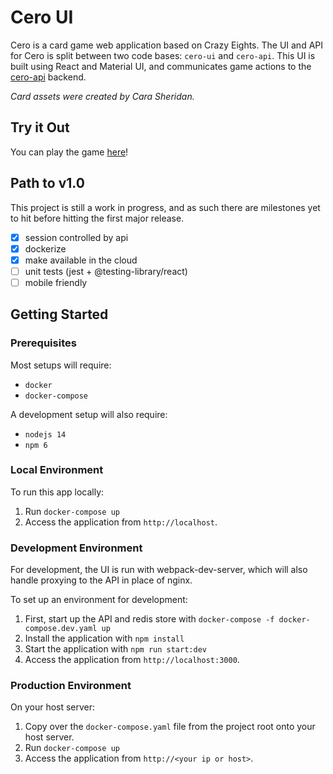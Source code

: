 # Cero UI
Cero is a card game web application based on Crazy Eights. The UI and API for Cero is split between two code bases: `cero-ui` and `cero-api`. 
This UI is built using React and Material UI, and communicates game actions to the [cero-api](https://github.com/drodriguln/cero-api) backend.

_Card assets were created by Cara Sheridan._

## Try it Out
You can play the game [here](http://54.160.72.103)!

## Path to v1.0
This project is still a work in progress, and as such there are milestones yet to hit before hitting the first major release.

 - [x] session controlled by api
 - [x] dockerize
 - [x] make available in the cloud
 - [ ] unit tests (jest + @testing-library/react)
 - [ ] mobile friendly

## Getting Started

### Prerequisites
Most setups will require:
- `docker`
- `docker-compose`

A development setup will also require:
- `nodejs 14`
- `npm 6`

### Local Environment
To run this app locally:
1. Run `docker-compose up`
2. Access the application from `http://localhost`.

### Development Environment
For development, the UI is run with webpack-dev-server, which will also handle proxying to the API in place of nginx.

To set up an environment for development:
1. First, start up the API and redis store with `docker-compose -f docker-compose.dev.yaml up`
2. Install the application with `npm install`
3. Start the application with `npm run start:dev`
4. Access the application from `http://localhost:3000`.

### Production Environment
On your host server:
1. Copy over the `docker-compose.yaml` file from the project root onto your host server.
2. Run `docker-compose up`
3. Access the application from `http://<your ip or host>`.
